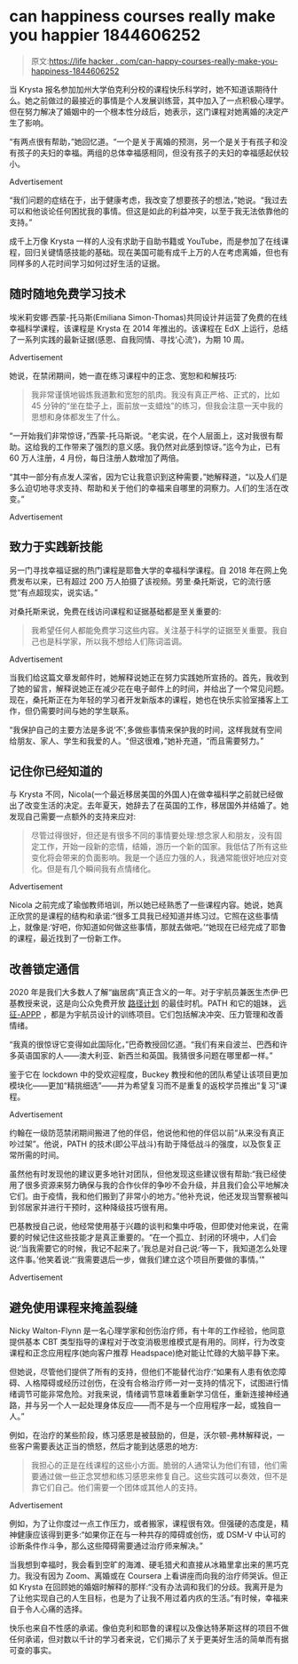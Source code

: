 # can happiness courses really make you happier 1844606252

> 原文:[https://life hacker . com/can-happy-courses-really-make-you-happiness-1844606252](https://lifehacker.com/can-happiness-courses-really-make-you-happier-1844606252)

当 Krysta 报名参加加州大学伯克利分校的课程快乐科学时，她不知道该期待什么。她之前做过的最接近的事情是个人发展训练营，其中加入了一点积极心理学。但在努力解决了婚姻中的一个根本性分歧后，她表示，这门课程对她离婚的决定产生了影响。

“有两点很有帮助，”她回忆道。“一个是关于离婚的预测，另一个是关于有孩子和没有孩子的夫妇的幸福。两组的总体幸福感相同，但没有孩子的夫妇的幸福感起伏较小。

<label class="bxm4mm-13 juykRM">Advertisement</label>

“我们问题的症结在于，出于健康考虑，我改变了想要孩子的想法，”她说。“我过去可以和他谈论任何困扰我的事情。但这是如此的利益冲突，以至于我无法依靠他的支持。”

成千上万像 Krysta 一样的人没有求助于自助书籍或 YouTube，而是参加了在线课程，回归关键情感技能的基础。现在美国可能有成千上万的人在考虑离婚，但也有同样多的人花时间学习如何过好生活的证据。

## 随时随地免费学习技术

埃米莉安娜·西蒙-托马斯(Emiliana Simon-Thomas)共同设计并运营了免费的在线幸福科学课程，该课程是 Krysta 在 2014 年推出的。该课程在 EdX 上运行，总结了一系列实践的最新证据(感恩、自我同情、寻找‘心流’)，为期 10 周。

<label class="bxm4mm-13 juykRM">Advertisement</label>

她说，在禁闭期间，她一直在练习课程中的正念、宽恕和和解技巧:

> 我非常谨慎地锻炼我道歉和宽恕的肌肉。我没有真正严格、正式的，比如 45 分钟的“坐在垫子上，面前放一支蜡烛”的练习，但我会注意一天中我的思想和身体都发生了什么。

“一开始我们非常惊讶，”西蒙-托马斯说。“老实说，在个人层面上，这对我很有帮助。这给我的工作带来了强烈的意义感。我仍然对此感到惊讶。”迄今为止，已有 60 万人注册，4 月份，每日注册人数增加了两倍。

“其中一部分有点发人深省，因为它让我意识到这种需要，”她解释道，“以及人们是多么迫切地寻求支持、帮助和关于他们的幸福来自哪里的洞察力。人们的生活在改变。”

<label class="bxm4mm-13 juykRM">Advertisement</label>

## 致力于实践新技能

另一门寻找幸福证据的热门课程是耶鲁大学的幸福科学课程。自 2018 年在网上免费发布以来，已有超过 200 万人拍摄了该视频。劳里·桑托斯说，它的流行感觉“有点超现实，说实话。”

对桑托斯来说，免费在线访问课程和证据基础都是至关重要的:

> 我希望任何人都能免费学习这些内容。关注基于科学的证据至关重要。我自己也是科学家，所以我不想给人们陈词滥调。

<label class="bxm4mm-13 juykRM">Advertisement</label>

当我们给这篇文章发邮件时，她解释说她正在努力实践她所宣扬的。首先，我收到了她的留言，解释说她正在减少花在电子邮件上的时间，并给出了一个常见问题。现在，桑托斯正在为年轻的学习者开发新版本的课程，她也在快乐实验室播客上工作，但仍需要时间与她的学生联系。

“我保护自己的主要方法是多说‘不’,多做些事情来保护我的时间，这样我就有空间给朋友、家人、学生和我爱的人。“但这很难，”她补充道，“而且需要努力。”

## 记住你已经知道的

与 Krysta 不同，Nicola(一个最近移居美国的外国人)在做幸福科学之前就已经做出了改变生活的决定。去年夏天，她辞去了在英国的工作，移居国外并结婚了。她发现自己需要一点额外的支持来应对:

> 尽管过得很好，但还是有很多不同的事情要处理:想念家人和朋友，没有固定工作，开始一段新的恋情，结婚，游历一个新的国家。我低估了所有这些变化将会带来的负面影响。我是一个适应力强的人，我通常能很好地应对变化。但是有几个瞬间我有点情绪化。

<label class="bxm4mm-13 juykRM">Advertisement</label>

Nicola 之前完成了瑜伽教师培训，所以她已经熟悉了一些课程内容。她说，她真正欣赏的是课程的结构和承诺:“很多工具我已经知道并练习过。它照在这些事情上，就像是:‘好吧，你知道如何做这些事情，那就去做吧。’“她现在已经完成了耶鲁的课程，最近找到了一份新工作。

## 改善锁定通信

2020 年是我们大多数人了解“幽居病”真正含义的一年。对于宇航员兼医生杰伊·巴基教授来说，这是向公众免费开放 [路径计划](https://www.dartmouth.edu/press-releases/space-medicine-research-program.html) 的最佳时机。PATH 和它的姐妹， [远征-APPP](https://path.dartmouth.edu/) ，都是为宇航员设计的训练项目。它们包括解决冲突、压力管理和改善情绪。

“我真的很惊讶它变得如此国际化，”巴奇教授回忆道。“我们有来自波兰、巴西和许多英语国家的人——澳大利亚、新西兰和英国。我猜很多问题在哪里都一样。”

鉴于它在 lockdown 中的受欢迎程度，Buckey 教授和他的团队希望让该项目更加模块化——更加“精挑细选”——并为希望复习而不是重复的返校学员推出“复习”课程。

<label class="bxm4mm-13 juykRM">Advertisement</label>

约翰在一级防范禁闭期间搬进了他的伴侣，他说他和他的伴侣以前“从来没有真正吵过架”。他说，PATH 的技术(即公平战斗)有助于降低战斗的强度，以及恢复正常所需的时间。

虽然他有时发现他的建议更多地针对团队，但他发现这些建议很有帮助:“我已经使用了很多资源来努力确保与我的合作伙伴的争吵不会升级，并且我们会公平地解决它们。由于疫情，我和他们搬到了非常小的地方。”他补充说，他还发现当警察被叫到邻居家并进行干预时，这种降级技巧很有用。

巴基教授自己说，他经常使用基于兴趣的谈判和集中呼吸，但即使对他来说，在需要的时候记住这些技能才是真正重要的。“在一个孤立、封闭的环境中，人们会说:‘当我需要它的时候，我记不起来了。’我总是对自己说:‘等一下，我知道怎么处理这件事。’他笑着说:“‘我需要退后一步，做我们建立这个项目所要做的事情。’"

<label class="bxm4mm-13 juykRM">Advertisement</label>

## 避免使用课程来掩盖裂缝

Nicky Walton-Flynn 是一名心理学家和创伤治疗师，有十年的工作经验，他同意提供基本 CBT 类型指导的课程对于改变消极思维模式是有用的。同样，行为改变课程和正念应用程序(她向客户推荐 Headspace)绝对能让忙碌的大脑平静下来。

但她说，尽管他们提供了所有的支持，但他们不能替代治疗:“如果有人患有依恋障碍、人格障碍或经历过创伤，在没有合格治疗师一对一支持的情况下，试图进行情绪调节可能非常危险。对我来说，情绪调节意味着重新学习信任，重新连接神经通路，并与另一个人一起处理身体反应——而不是与一个应用程序一起，或独自一人。”

例如，在治疗的某些阶段，练习感恩是被鼓励的，但是，沃尔顿-弗林解释说，一些客户需要表达正当的愤怒，然后才能到达感恩的地方:

> 我担心的正是在线课程的这些小方面。脆弱的人通常认为他们有错，他们需要通过做一些正念冥想和练习感恩来修复自己。这些实践可以奏效，但不是靠它们自己。他们需要一个团体或其他人的支持。

<label class="bxm4mm-13 juykRM">Advertisement</label>

例如，为了让你度过一点工作压力，或者搬家，课程很有效。但强硬的态度是，精神健康应该得到更多:“如果你正在与一种共存的障碍或创伤，或 DSM-V 中认可的诊断条件作斗争，那么这些障碍需要通过治疗师来解决。”

当我想到幸福时，我会看到空旷的海滩、硬毛猎犬和直接从冰箱里拿出来的黑巧克力。我没有因为 Zoom、离婚或在 Coursera 上看讲座而向我的治疗师哭诉。但正如 Krysta 在回顾她的婚姻时解释的那样:“没有办法调和我们的分歧。我离开是为了让他实现自己的人生目标，也是为了让我不用过着内疚的生活。”有时候，幸福来自于令人心痛的选择。

快乐也来自不性感的承诺。像伯克利和耶鲁的课程以及像达特茅斯这样的项目不做任何承诺，但对数以千计的学习者来说，它们揭示了关于更美好生活的简单而有据可查的事实。
